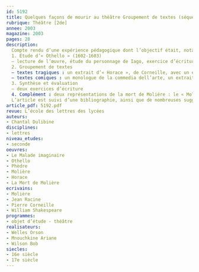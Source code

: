 ```yaml
---
id: 5192
title: Quelques façons de mourir au théâtre Groupement de textes (séquence)
rubrique: Théâtre [2de] 
annee: 2003
magazine: 2003
pages: 28
description: 
  Compte rendu d’une expérience pédagogique dont l’objectif était, notamment, l’étude des registres tragique et comique
  1. Étude d’« Othello » (1602-1603)
  – lecture de l’œuvre, étude du personnage de Iago, exercice d’écriture sur la fable du mouchoir, interprétation d’une scène, étude de la scène dans le film d’Orson Welles et sur une photo tirée de la mise en scène de Stanislavski.
  2. Groupement de textes
  – textes tragiques : un extrait d’« Horace », de Corneille, avec un exercice d’écriture d’invention et une lecture analytique de la scène 5 de l’acte IV ;  le récit de Théramène dans « Phèdre », de Racine, avec un questionnaire de lecture
  – textes comiques : un monologue de la commedia dell’arte, un extrait du « Malade imaginaire », de Molière
  3. Synthèse et évaluation
  – deux exercices d’écriture
  4. Complément : deux représentations de la mort de Molière : le « Molière », d’Ariane Mnouchkine et « La Mort de Molière », de Bob Wilson.
  L’article est suivi d’une bibliographie, ainsi que de nombreuses suggestions d’autres pièces.
article_pdf: 5192.pdf
revue: L’école des lettres des lycées
auteurs:
- Chantal Dulibine
disciplines:
- lettres
niveau_etudes:
- seconde
oeuvres:
- Le Malade imaginaire
- Othello
- Phèdre
- Molière
- Horace
- La Mort de Molière
ecrivains:
- Molière
- Jean Racine
- Pierre Corneille
- William Shakespeare
programmes:
- objet d’étude - théâtre
realisateurs:
- Welles Orson
- Mnouchkine Ariane
- Wilson Bob
siecles:
- 16e siècle
- 17e siècle
---
```

